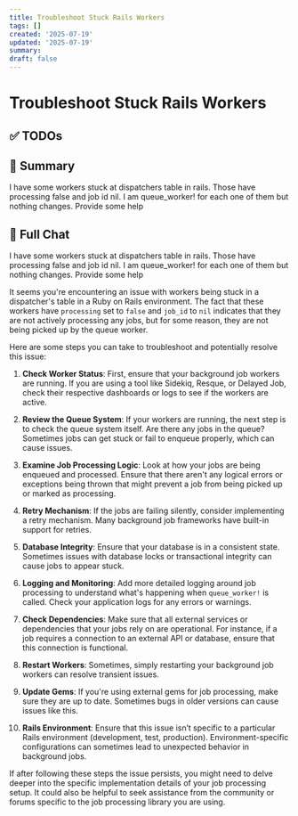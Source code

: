 ```yaml
---
title: Troubleshoot Stuck Rails Workers
tags: []
created: '2025-07-19'
updated: '2025-07-19'
summary:
draft: false
---
```


# Troubleshoot Stuck Rails Workers

## ✅ TODOs


## 📌 Summary
I have some workers stuck at dispatchers table in rails. Those have processing false and job id nil. I am queue_worker! for each one of them but nothing changes. Provide some help

## 🧠 Full Chat


I have some workers stuck at dispatchers table in rails. Those have processing false and job id nil. I am queue_worker! for each one of them but nothing changes. Provide some help

It seems you're encountering an issue with workers being stuck in a dispatcher's table in a Ruby on Rails environment. The fact that these workers have `processing` set to `false` and `job_id` to `nil` indicates that they are not actively processing any jobs, but for some reason, they are not being picked up by the queue worker.

Here are some steps you can take to troubleshoot and potentially resolve this issue:

1. **Check Worker Status**: First, ensure that your background job workers are running. If you are using a tool like Sidekiq, Resque, or Delayed Job, check their respective dashboards or logs to see if the workers are active.

2. **Review the Queue System**: If your workers are running, the next step is to check the queue system itself. Are there any jobs in the queue? Sometimes jobs can get stuck or fail to enqueue properly, which can cause issues.

3. **Examine Job Processing Logic**: Look at how your jobs are being enqueued and processed. Ensure that there aren't any logical errors or exceptions being thrown that might prevent a job from being picked up or marked as processing.

4. **Retry Mechanism**: If the jobs are failing silently, consider implementing a retry mechanism. Many background job frameworks have built-in support for retries.

5. **Database Integrity**: Ensure that your database is in a consistent state. Sometimes issues with database locks or transactional integrity can cause jobs to appear stuck.

6. **Logging and Monitoring**: Add more detailed logging around job processing to understand what's happening when `queue_worker!` is called. Check your application logs for any errors or warnings.

7. **Check Dependencies**: Make sure that all external services or dependencies that your jobs rely on are operational. For instance, if a job requires a connection to an external API or database, ensure that this connection is functional.

8. **Restart Workers**: Sometimes, simply restarting your background job workers can resolve transient issues.

9. **Update Gems**: If you're using external gems for job processing, make sure they are up to date. Sometimes bugs in older versions can cause issues like this.

10. **Rails Environment**: Ensure that this issue isn’t specific to a particular Rails environment (development, test, production). Environment-specific configurations can sometimes lead to unexpected behavior in background jobs.

If after following these steps the issue persists, you might need to delve deeper into the specific implementation details of your job processing setup. It could also be helpful to seek assistance from the community or forums specific to the job processing library you are using.